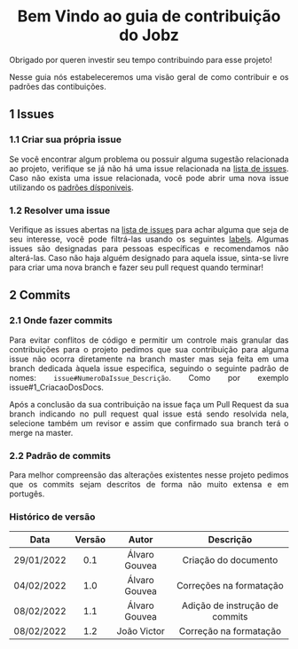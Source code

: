 # <center> Bem Vindo ao guia de contribuição do Jobz

<div align="justify">

Obrigado por queren investir seu tempo contribuindo para esse projeto!

Nesse guia nós estabeleceremos uma visão geral de como contribuir e os padrões das contibuições.

## 1 Issues

### 1.1 Criar sua própria issue

Se você encontrar algum problema ou possuir alguma sugestão relacionada ao projeto, verifique se já não há uma issue relacionada na [lista de issues](https://github.com/UnBArqDsw2021-2/2021.2_G6_Jobz_docs/issues). Caso não exista uma issue relacionada, você pode abrir uma nova issue utilizando os [padrões dísponiveis](https://github.com/UnBArqDsw2021-2/2021.2_G6_Jobz_docs/issues/new/choose).

### 1.2 Resolver uma issue

Verifique as issues abertas na [lista de issues](https://github.com/UnBArqDsw2021-2/2021.2_G6_Jobz_docs/issues) para achar alguma que seja de seu interesse, você pode filtrá-las usando os seguintes [labels](https://github.com/UnBArqDsw2021-2/2021.2_G6_Jobz_docs/labels). Algumas issues são designadas para pessoas específicas e recomendamos não alterá-las. Caso não haja alguém designado para aquela issue, sinta-se livre para criar uma nova branch e fazer seu pull request quando terminar!

## 2 Commits

### 2.1 Onde fazer commits

Para evitar conflitos de código e permitir um controle mais granular das contribuições para o projeto pedimos que sua contribuição para alguma issue não ocorra diretamente na branch master mas seja feita em uma branch dedicada àquela issue especifica, seguindo o seguinte padrão de nomes: `issue#NumeroDaIssue_Descrição`. Como por exemplo issue#1_CriacaoDosDocs.

Após a conclusão da sua contribuição na issue faça um Pull Request da sua branch indicando no pull request qual issue está sendo resolvida nela, selecione também um revisor e assim que confirmado sua branch terá o merge na master.

### 2.2 Padrão de commits

Para melhor compreensão das alterações existentes nesse projeto pedimos que os commits sejam descritos de forma não muito extensa e em portugês.

</div>

### Histórico de versão

|    Data    | Versão |     Autor     |           Descrição            |
| :--------: | :----: | :-----------: | :----------------------------: |
| 29/01/2022 |  0.1   | Álvaro Gouvea |      Criação do documento      |
| 04/02/2022 |  1.0   | Álvaro Gouvea |    Correções na formatação     |
| 08/02/2022 |  1.1   | Álvaro Gouvea | Adição de instrução de commits |
| 08/02/2022 |  1.2   |  João Victor  |     Correção na formatação     |
